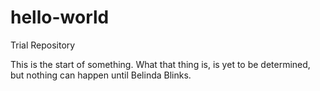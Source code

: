 # hello-world
Trial Repository

This is the start of something. What that thing is, is yet to be determined, but nothing can happen until Belinda Blinks.
